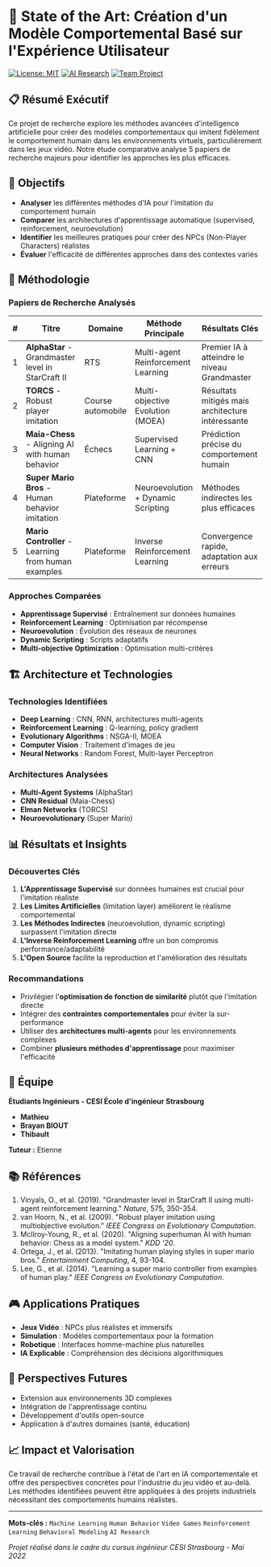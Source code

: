 # 🤖 State of the Art: Création d'un Modèle Comportemental Basé sur l'Expérience Utilisateur

[![License: MIT](https://img.shields.io/badge/License-MIT-yellow.svg)](https://opensource.org/licenses/MIT)
[![AI Research](https://img.shields.io/badge/Research-AI%20Behavioral%20Modeling-blue)](https://github.com)
[![Team Project](https://img.shields.io/badge/Project-Team%20Research-green)](https://github.com)

## 📋 Résumé Exécutif

Ce projet de recherche explore les méthodes avancées d'intelligence artificielle pour créer des modèles comportementaux qui imitent fidèlement le comportement humain dans les environnements virtuels, particulièrement dans les jeux vidéo. Notre étude comparative analyse 5 papiers de recherche majeurs pour identifier les approches les plus efficaces.

## 🎯 Objectifs

- **Analyser** les différentes méthodes d'IA pour l'imitation du comportement humain
- **Comparer** les architectures d'apprentissage automatique (supervised, reinforcement, neuroevolution)
- **Identifier** les meilleures pratiques pour créer des NPCs (Non-Player Characters) réalistes
- **Évaluer** l'efficacité de différentes approches dans des contextes variés

## 🔬 Méthodologie

### Papiers de Recherche Analysés

| # | Titre | Domaine | Méthode Principale | Résultats Clés |
|---|-------|---------|-------------------|----------------|
| 1 | **AlphaStar** - Grandmaster level in StarCraft II | RTS | Multi-agent Reinforcement Learning | Premier IA à atteindre le niveau Grandmaster |
| 2 | **TORCS** - Robust player imitation | Course automobile | Multi-objective Evolution (MOEA) | Résultats mitigés mais architecture intéressante |
| 3 | **Maia-Chess** - Aligning AI with human behavior | Échecs | Supervised Learning + CNN | Prédiction précise du comportement humain |
| 4 | **Super Mario Bros** - Human behavior imitation | Plateforme | Neuroevolution + Dynamic Scripting | Méthodes indirectes les plus efficaces |
| 5 | **Mario Controller** - Learning from human examples | Plateforme | Inverse Reinforcement Learning | Convergence rapide, adaptation aux erreurs |

### Approches Comparées

- **Apprentissage Supervisé** : Entraînement sur données humaines
- **Reinforcement Learning** : Optimisation par récompense
- **Neuroevolution** : Évolution des réseaux de neurones
- **Dynamic Scripting** : Scripts adaptatifs
- **Multi-objective Optimization** : Optimisation multi-critères

## 🏗️ Architecture et Technologies

### Technologies Identifiées
- **Deep Learning** : CNN, RNN, architectures multi-agents
- **Reinforcement Learning** : Q-learning, policy gradient
- **Evolutionary Algorithms** : NSGA-II, MOEA
- **Computer Vision** : Traitement d'images de jeu
- **Neural Networks** : Random Forest, Multi-layer Perceptron

### Architectures Analysées
- **Multi-Agent Systems** (AlphaStar)
- **CNN Residual** (Maia-Chess)
- **Elman Networks** (TORCS)
- **Neuroevolutionary** (Super Mario)

## 📊 Résultats et Insights

### Découvertes Clés

1. **L'Apprentissage Supervisé** sur données humaines est crucial pour l'imitation réaliste
2. **Les Limites Artificielles** (limitation layer) améliorent le réalisme comportemental
3. **Les Méthodes Indirectes** (neuroevolution, dynamic scripting) surpassent l'imitation directe
4. **L'Inverse Reinforcement Learning** offre un bon compromis performance/adaptabilité
5. **L'Open Source** facilite la reproduction et l'amélioration des résultats

### Recommandations

- Privilégier l'**optimisation de fonction de similarité** plutôt que l'imitation directe
- Intégrer des **contraintes comportementales** pour éviter la sur-performance
- Utiliser des **architectures multi-agents** pour les environnements complexes
- Combiner **plusieurs méthodes d'apprentissage** pour maximiser l'efficacité

## 👥 Équipe

**Étudiants Ingénieurs - CESI École d'ingénieur Strasbourg**

- **Mathieu** 
- **Brayan BIOUT**
- **Thibault**

**Tuteur :** Etienne

## 📚 Références

1. Vinyals, O., et al. (2019). "Grandmaster level in StarCraft II using multi-agent reinforcement learning." *Nature*, 575, 350-354.
2. van Hoorn, N., et al. (2009). "Robust player imitation using multiobjective evolution." *IEEE Congress on Evolutionary Computation*.
3. McIlroy-Young, R., et al. (2020). "Aligning superhuman AI with human behavior: Chess as a model system." *KDD '20*.
4. Ortega, J., et al. (2013). "Imitating human playing styles in super mario bros." *Entertainment Computing*, 4, 93-104.
5. Lee, G., et al. (2014). "Learning a super mario controller from examples of human play." *IEEE Congress on Evolutionary Computation*.

## 🎮 Applications Pratiques

- **Jeux Vidéo** : NPCs plus réalistes et immersifs
- **Simulation** : Modèles comportementaux pour la formation
- **Robotique** : Interfaces homme-machine plus naturelles
- **IA Explicable** : Compréhension des décisions algorithmiques

## 🔮 Perspectives Futures

- Extension aux environnements 3D complexes
- Intégration de l'apprentissage continu
- Développement d'outils open-source
- Application à d'autres domaines (santé, éducation)

## 📈 Impact et Valorisation

Ce travail de recherche contribue à l'état de l'art en IA comportementale et offre des perspectives concrètes pour l'industrie du jeu vidéo et au-delà. Les méthodes identifiées peuvent être appliquées à des projets industriels nécessitant des comportements humains réalistes.

---

**Mots-clés :** `Machine Learning` `Human Behavior` `Video Games` `Reinforcement Learning` `Behavioral Modeling` `AI Research`

*Projet réalisé dans le cadre du cursus ingénieur CESI Strasbourg - Mai 2022*
